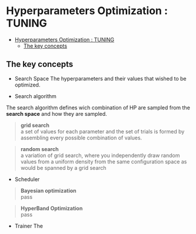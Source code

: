 
# Hyperparameters Optimization : TUNING

- [Hyperparameters Optimization : TUNING](#hyperparameters-optimization--tuning)
  - [The key concepts](#the-key-concepts)


## The key concepts 

- Search Space
The hyperparameters and their values that wished to be optimized.

- Search algorithm 

The search algorithm defines wich combination of HP are sampled from the __search space__ and how they
are sampled. 

> **grid search**  
a set of values for each parameter and the set of trials is formed by assembling every possible combination of values. 

> **random search**  
a variation of grid search, where you independently draw random values from a uniform density from the same configuration space as would be spanned by a grid search



- Scheduler 

> **Bayesian optimization**  
pass

> **HyperBand Optimization**  
pass

- Trainer 
The 
